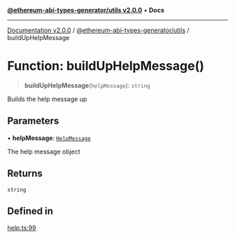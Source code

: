 [**@ethereum-abi-types-generator/utils v2.0.0**](../README.md) • **Docs**

***

[Documentation v2.0.0](../../../packages.md) / [@ethereum-abi-types-generator/utils](../README.md) / buildUpHelpMessage

# Function: buildUpHelpMessage()

> **buildUpHelpMessage**(`helpMessage`): `string`

Builds the help message up

## Parameters

• **helpMessage**: [`HelpMessage`](../../types/type-aliases/HelpMessage.md)

The help message object

## Returns

`string`

## Defined in

[help.ts:99](https://github.com/niZmosis/ethereum-abi-types-generator/blob/34014c6ac1a58a7622fbd21e7421270aae38bf36/packages/utils/src/help.ts#L99)
